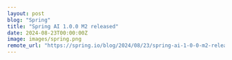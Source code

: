 ```yaml
---
layout: post
blog: "Spring"
title: "Spring AI 1.0.0 M2 released"
date: 2024-08-23T00:00:00Z
image: images/spring.png
remote_url: "https://spring.io/blog/2024/08/23/spring-ai-1-0-0-m2-released"
---
```

